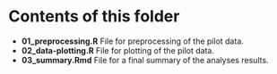 # Contents of this folder
* **01_preprocessing.R** File for preprocessing of the pilot data.
* **02_data-plotting.R** File for plotting of the pilot data.
* **03_summary.Rmd** File for a final summary of the analyses results.
